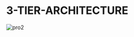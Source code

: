 # 3-TIER-ARCHITECTURE
![pro2](https://user-images.githubusercontent.com/48316372/154841155-ea1c44f5-23fb-4ee0-a52d-83bd03cf54bf.png)
